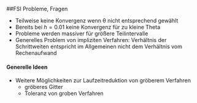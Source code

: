 ##FSI Probleme, Fragen
* Teilweise keine Konvergenz wenn θ nicht entsprechend gewählt
* Bereits bei $h=0.01$ keine Konvergenz für zu kleine Theta
* Probleme werden massiver für größere Teilintervalle
* Generelles Problem von impliziten Verfahren: Verhältnis der Schrittweiten entspricht im Allgemeinen nicht dem Verhältnis vom Rechenaufwand
#### Generelle Ideen
* Weitere Möglichkeiten zur Laufzeitreduktion von gröberem Verfahren
    - gröberes Gitter
    - Toleranz von groben Verfahren
